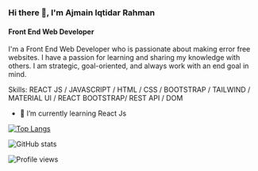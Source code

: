 ### Hi there 👋, I'm Ajmain Iqtidar Rahman
#### Front End Web Developer
I'm a Front End Web Developer who is passionate about making error free websites. I have a passion for learning and sharing my knowledge with others. I am strategic, goal-oriented, and always work with an end goal in mind.

Skills: REACT JS / JAVASCRIPT / HTML / CSS / BOOTSTRAP / TAILWIND / MATERIAL UI / REACT BOOTSTRAP/ REST API / DOM 

- 🌱 I’m currently learning React Js 


[![Top Langs](https://github-readme-stats.vercel.app/api/top-langs/?username=ajmain-nishu)](https://github.com/anuraghazra/github-readme-stats)

![GitHub stats](https://github-readme-stats.vercel.app/api?username=ajmain-nishu&show_icons=true&count_private=true)  

![Profile views](https://gpvc.arturio.dev/ajmain-nishu)  
